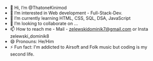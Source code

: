 - 👋 Hi, I’m @ThatoneKinimod
- 👀 I’m interested in Web development - Full-Stack-Dev.
- 🌱 I’m currently learning HTML, CSS, SQL, DSA, JavaScript
- 💞️ I’m looking to collaborate on ...
- 📫 How to reach me - Mail - zelewskidominik7@gmail.com or Insta zelewski_dominik8
- 😄 Pronouns: He/Him
- ⚡ Fun fact: I'm addicted to Airsoft and Folk music but coding is my second life.

<!---
ThatoneKinimod/ThatoneKinimod is a ✨ special ✨ repository because its `README.md` (this file) appears on your GitHub profile.
You can click the Preview link to take a look at your changes.
--->
